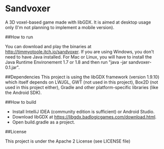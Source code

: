 # Sandvoxer
A 3D voxel-based game made with libGDX. It is aimed at desktop usage only (I'm not planning to implement a mobile version).

##How to run

You can download and play the binaries at http://timmyotoole.itch.io/sandvoxer. If you are using Windows, you don't need to have Java installed. For Mac or Linux, you will have to install the Java Runtime Environement 1.7 or 1.8 and then run "java -jar sandvoxer-0.1.jar".

##Dependencies
This project is using the libGDX framework (version 1.9.10) which itself depends on LWJGL, GWT (not used in this project), Box2D (not used in this project either), Gradle and other platform-specific libraries (like the Android SDK).

##How to build

- Install IntelliJ IDEA (community edition is sufficient) or Android Studio.
- Download libGDX at https://libgdx.badlogicgames.com/download.html.
- Open build.gradle as a project.

##License

This project is under the Apache 2 License (see LICENSE file)
